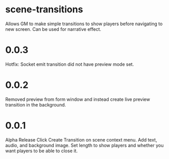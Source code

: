 # scene-transitions
Allows GM to make simple transitions to show players before navigating to new screen. Can be used for narrative effect.
# 0.0.3
Hotfix: Socket emit transition did not have preview mode set.

# 0.0.2
Removed preview from form window and instead create live preview transition in the background.

# 0.0.1
Alpha Release
Click Create Transition on scene context menu. Add text, audio, and background image. Set length to show players and whether you want players to be able to close it.
